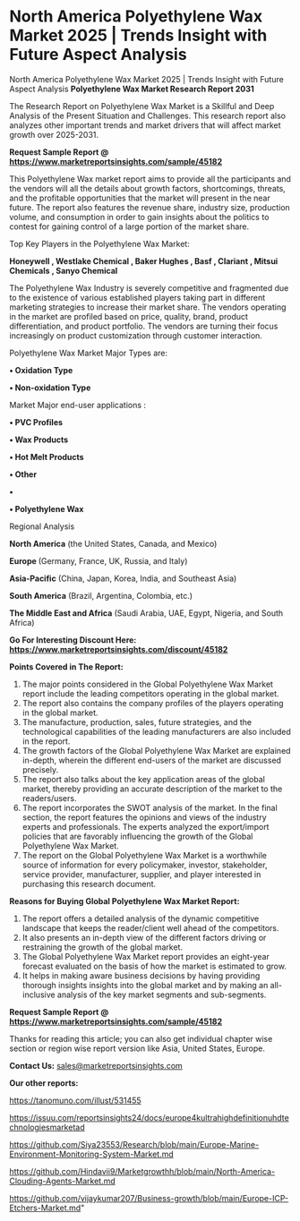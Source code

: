 # North America Polyethylene Wax Market 2025 | Trends Insight with Future Aspect Analysis
North America Polyethylene Wax Market 2025 | Trends Insight with Future Aspect Analysis
<strong>Polyethylene Wax Market Research Report 2031</strong>

The Research Report on Polyethylene Wax Market is a Skillful and Deep Analysis of the Present Situation and Challenges. This research report also analyzes other important trends and market drivers that will affect market growth over 2025-2031.

<strong>Request Sample Report @ <a href=https://www.marketreportsinsights.com/sample/45182>https://www.marketreportsinsights.com/sample/45182</a></strong>

This Polyethylene Wax market report aims to provide all the participants and the vendors will all the details about growth factors, shortcomings, threats, and the profitable opportunities that the market will present in the near future. The report also features the revenue share, industry size, production volume, and consumption in order to gain insights about the politics to contest for gaining control of a large portion of the market share.

Top Key Players in the Polyethylene Wax Market:

<strong>Honeywell , Westlake Chemical , Baker Hughes , Basf , Clariant , Mitsui Chemicals , Sanyo Chemical</strong>

The Polyethylene Wax Industry is severely competitive and fragmented due to the existence of various established players taking part in different marketing strategies to increase their market share. The vendors operating in the market are profiled based on price, quality, brand, product differentiation, and product portfolio. The vendors are turning their focus increasingly on product customization through customer interaction.

Polyethylene Wax Market Major Types are:

<strong>•  Oxidation Type 

•  Non-oxidation Type</strong>

Market Major end-user applications :

<strong>•  PVC Profiles 

•  Wax Products 

•  Hot Melt Products 

•  Other 

•  

•  Polyethylene Wax</strong>

Regional Analysis

</u><strong><b>North America</b></strong> (the United States, Canada, and Mexico)

<strong><b>Europe </b></strong>(Germany, France, UK, Russia, and Italy)

<strong><b>Asia-Pacific</b></strong> (China, Japan, Korea, India, and Southeast Asia)

<strong><b>South America</b></strong> (Brazil, Argentina, Colombia, etc.)

<strong><b>The Middle East and Africa</b></strong> (Saudi Arabia, UAE, Egypt, Nigeria, and South Africa)

<strong>Go For Interesting Discount Here: <a href=https://www.marketreportsinsights.com/discount/45182>https://www.marketreportsinsights.com/discount/45182</a></strong>

<strong>Points Covered in The Report:</strong>
<ol>
  <li>The major points considered in the Global Polyethylene Wax Market report include the leading competitors operating in the global market.</li>
  <li>The report also contains the company profiles of the players operating in the global market.</li>
  <li>The manufacture, production, sales, future strategies, and the technological capabilities of the leading manufacturers are also included in the report.</li>
  <li>The growth factors of the Global Polyethylene Wax Market are explained in-depth, wherein the different end-users of the market are discussed precisely.</li>
  <li>The report also talks about the key application areas of the global market, thereby providing an accurate description of the market to the readers/users.</li>
  <li>The report incorporates the SWOT analysis of the market. In the final section, the report features the opinions and views of the industry experts and professionals. The experts analyzed the export/import policies that are favorably influencing the growth of the Global Polyethylene Wax Market.</li>
  <li>The report on the Global Polyethylene Wax Market is a worthwhile source of information for every policymaker, investor, stakeholder, service provider, manufacturer, supplier, and player interested in purchasing this research document.</li>
</ol>
<strong>Reasons for Buying Global Polyethylene Wax Market Report:</strong>

<ol>
  <li>The report offers a detailed analysis of the dynamic competitive landscape that keeps the reader/client well ahead of the competitors.</li>
  <li>It also presents an in-depth view of the different factors driving or restraining the growth of the global market.</li>
  <li>The Global Polyethylene Wax Market report provides an eight-year forecast evaluated on the basis of how the market is estimated to grow.</li>
  <li>It helps in making aware business decisions by having providing thorough insights insights into the global market and by making an all-inclusive analysis of the key market segments and sub-segments.</li>
</ol>
<strong>Request Sample Report @ <a href=https://www.marketreportsinsights.com/sample/45182>https://www.marketreportsinsights.com/sample/45182</a></strong>


Thanks for reading this article; you can also get individual chapter wise section or region wise report version like Asia, United States, Europe.

<strong>Contact Us:</strong>
sales@marketreportsinsights.com

<strong>Our other reports:</strong>

<a href=https://tanomuno.com/illust/531455>https://tanomuno.com/illust/531455</a>

<a href=https://issuu.com/reportsinsights24/docs/europe4kultrahighdefinitionuhdtechnologiesmarketad>https://issuu.com/reportsinsights24/docs/europe4kultrahighdefinitionuhdtechnologiesmarketad</a>

<a href=https://github.com/Siya23553/Research/blob/main/Europe-Marine-Environment-Monitoring-System-Market.md>https://github.com/Siya23553/Research/blob/main/Europe-Marine-Environment-Monitoring-System-Market.md</a>

<a href=https://github.com/Hindavii9/Marketgrowthh/blob/main/North-America-Clouding-Agents-Market.md>https://github.com/Hindavii9/Marketgrowthh/blob/main/North-America-Clouding-Agents-Market.md</a>

<a href=https://github.com/vijaykumar207/Business-growth/blob/main/Europe-ICP-Etchers-Market.md>https://github.com/vijaykumar207/Business-growth/blob/main/Europe-ICP-Etchers-Market.md</a>"
